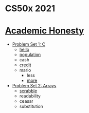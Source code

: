 # CS50x 2021

[Academic Honesty](https://cs50.harvard.edu/x/2021/honesty/)
=====================

- [Problem Set 1: C](/pset1)
  * [hello](/pset1/hello)
  * [population](/pset1/population)
  * cash
  * [credit](/pset1/credit)
  * mario
    + less
    + [more](/pset1/mario/more)
- [Problem Set 2: Arrays](/pset2)
  * [scrabble](/pset2/scrabble)
  * readability
  * ceasar
  * substitution
